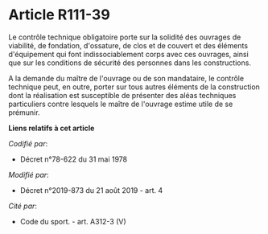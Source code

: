 # Article R111-39

Le contrôle technique obligatoire porte sur la solidité des ouvrages de viabilité, de fondation, d'ossature, de clos et de
couvert et des éléments d'équipement qui font indissociablement corps avec ces ouvrages, ainsi que sur les conditions de
sécurité des personnes dans les constructions.

A la demande du maître de l'ouvrage ou de son mandataire, le contrôle technique peut, en outre, porter sur tous autres
éléments de la construction dont la réalisation est susceptible de présenter des aléas techniques particuliers contre
lesquels le maître de l'ouvrage estime utile de se prémunir.

**Liens relatifs à cet article**

_Codifié par_:

  - Décret n°78-622 du 31 mai 1978

_Modifié par_:

  - Décret n°2019-873 du 21 août 2019 - art. 4

_Cité par_:

  - Code du sport. - art. A312-3 (V)
